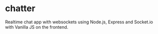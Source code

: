 # chatter
Realtime chat app with websockets using Node.js, Express and Socket.io with Vanilla JS on the frontend.
